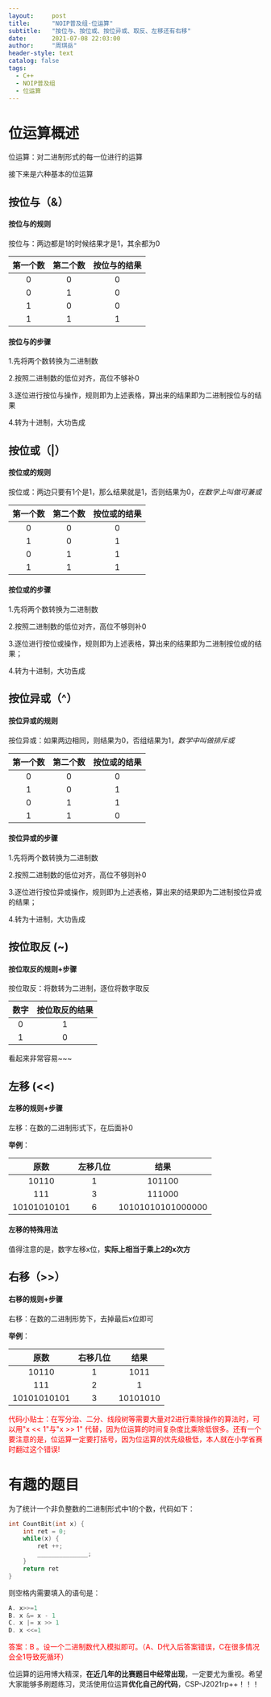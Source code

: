```yaml
---
layout:     post
title:      "NOIP普及组-位运算"
subtitle:   "按位与、按位或、按位异或、取反、左移还有右移"
date:       2021-07-08 22:03:00
author:     "周琪岳"
header-style: text
catalog: false
tags: 
  - C++
  - NOIP普及组
  - 位运算
---
```

# 位运算概述

位运算：对二进制形式的每一位进行的运算

接下来是六种基本的位运算

## 按位与（&）

#### 按位与的规则

按位与：两边都是1的时候结果才是1，其余都为0

| 第一个数 | 第二个数 | 按位与的结果 |
| :------: | :------: | :----------: |
|    0     |    0     |      0       |
|    0     |    1     |      0       |
|    1     |    0     |      0       |
|    1     |    1     |      1       |

#### 按位与的步骤

1.先将两个数转换为二进制数

2.按照二进制数的低位对齐，高位不够补0

3.逐位进行按位与操作，规则即为上述表格，算出来的结果即为二进制按位与的结果

4.转为十进制，大功告成

## 按位或（|）

#### 按位或的规则

按位或：两边只要有1个是1，那么结果就是1，否则结果为0，*在数学上叫做可兼或*

| 第一个数 | 第二个数 | 按位或的结果 |
| :------: | :------: | :----------: |
|    0     |    0     |      0       |
|    1     |    0     |      1       |
|    0     |    1     |      1       |
|    1     |    1     |      1       |

#### 按位或的步骤

1.先将两个数转换为二进制数

2.按照二进制数的低位对齐，高位不够则补0

3.逐位进行按位或操作，规则即为上述表格，算出来的结果即为二进制按位或的结果；

4.转为十进制，大功告成

## 按位异或（^）

#### 按位异或的规则

按位异或：如果两边相同，则结果为0，否组结果为1，*数学中叫做排斥或*

| 第一个数 | 第二个数 | 按位或的结果 |
| :------: | :------: | :----------: |
|    0     |    0     |      0       |
|    1     |    0     |      1       |
|    0     |    1     |      1       |
|    1     |    1     |      0       |

#### 按位异或的步骤

1.先将两个数转换为二进制数

2.按照二进制数的低位对齐，高位不够则补0

3.逐位进行按位异或操作，规则即为上述表格，算出来的结果即为二进制按位异或的结果；

4.转为十进制，大功告成

## 按位取反 (~)

#### 按位取反的规则+步骤 

按位取反：将数转为二进制，逐位将数字取反

| 数字 | 按位取反的结果 |
| :--: | :------------: |
|  0   |       1        |
|  1   |       0        |

看起来非常容易~~~

## 左移 (<<)

#### 左移的规则+步骤

左移：在数的二进制形式下，在后面补0

**举例**：

|    原数     | 左移几位 |       结果        |
| :---------: | :------: | :---------------: |
|    10110    |    1     |      101100       |
|     111     |    3     |      111000       |
| 10101010101 |    6     | 10101010101000000 |

#### 左移的特殊用法

值得注意的是，数字左移x位，**实际上相当于乘上2的x次方**

## 右移（>>）

#### 右移的规则+步骤

右移：在数的二进制形势下，去掉最后x位即可

**举例**：

|    原数     | 右移几位 |   结果   |
| :---------: | :------: | :------: |
|    10110    |    1     |   1011   |
|     111     |    2     |    1     |
| 10101010101 |    3     | 10101010 |

<font color=#FF0000>代码小贴士：在写分治、二分、线段树等需要大量对2进行乘除操作的算法时，可以用"x << 1"与"x >> 1" 代替，因为位运算的时间复杂度比乘除低很多。还有一个要注意的是，位运算一定要打括号，因为位运算的优先级极低，本人就在小学省赛时翻过这个错误!</font>  

# 有趣的题目

为了统计一个非负整数的二进制形式中1的个数，代码如下：

```c++
int CountBit(int x) {
    int ret = 0;
    while(x) {
        ret ++;
        ______________;
    }
    return ret
}
```

则空格内需要填入的语句是：

```c++
A. x>>=1
B. x &= x - 1
C. x |= x >> 1
D. x <<=1
```

<font color="FF0000">答案：B 。设一个二进制数代入模拟即可。（A、D代入后答案错误，C在很多情况会全1导致死循环）</font>

 

位运算的运用博大精深，**在近几年的比赛题目中经常出现**，一定要尤为重视。希望大家能够多刷题练习，灵活使用位运算**优化自己的代码**，CSP-J2021rp++！！！

